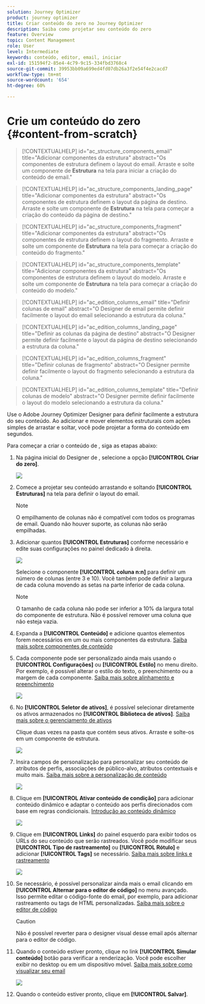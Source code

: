 ```yaml
---
solution: Journey Optimizer
product: journey optimizer
title: Criar conteúdo do zero no Journey Optimizer
description: Saiba como projetar seu conteúdo do zero
feature: Overview
topic: Content Management
role: User
level: Intermediate
keywords: conteúdo, editor, email, iniciar
exl-id: 151594f2-85e4-4c79-9c15-334fbd3768c4
source-git-commit: 39953bb09a699ed4fd07db26a3f2e54f4e2cacd7
workflow-type: tm+mt
source-wordcount: '654'
ht-degree: 60%

---
```


# Crie um conteúdo do zero {#content-from-scratch}

>[!CONTEXTUALHELP]
>id="ac_structure_components_email"
>title="Adicionar componentes da estrutura"
>abstract="Os componentes de estrutura definem o layout do email. Arraste e solte um componente de **Estrutura** na tela para iniciar a criação do conteúdo de email."

>[!CONTEXTUALHELP]
>id="ac_structure_components_landing_page"
>title="Adicionar componentes da estrutura"
>abstract="Os componentes de estrutura definem o layout da página de destino. Arraste e solte um componente de **Estrutura** na tela para começar a criação do conteúdo da página de destino."

>[!CONTEXTUALHELP]
>id="ac_structure_components_fragment"
>title="Adicionar componentes da estrutura"
>abstract="Os componentes de estrutura definem o layout do fragmento. Arraste e solte um componente de **Estrutura** na tela para começar a criação do conteúdo do fragmento."

>[!CONTEXTUALHELP]
>id="ac_structure_components_template"
>title="Adicionar componentes da estrutura"
>abstract="Os componentes de estrutura definem o layout do modelo. Arraste e solte um componente de **Estrutura** na tela para começar a criação do conteúdo do modelo."


>[!CONTEXTUALHELP]
>id="ac_edition_columns_email"
>title="Definir colunas de email"
>abstract="O Designer de email permite definir facilmente o layout do email selecionando a estrutura da coluna."

>[!CONTEXTUALHELP]
>id="ac_edition_columns_landing_page"
>title="Definir as colunas da página de destino"
>abstract="O Designer permite definir facilmente o layout da página de destino selecionando a estrutura da coluna."

>[!CONTEXTUALHELP]
>id="ac_edition_columns_fragment"
>title="Definir colunas de fragmento"
>abstract="O Designer permite definir facilmente o layout do fragmento selecionando a estrutura da coluna."

>[!CONTEXTUALHELP]
>id="ac_edition_columns_template"
>title="Definir colunas de modelo"
>abstract="O Designer permite definir facilmente o layout do modelo selecionando a estrutura da coluna."


Use o Adobe Journey Optimizer Designer para definir facilmente a estrutura do seu conteúdo. Ao adicionar e mover elementos estruturais com ações simples de arrastar e soltar, você pode projetar a forma do conteúdo em segundos.

Para começar a criar o conteúdo de , siga as etapas abaixo:

1. Na página inicial do Designer de , selecione a opção **[!UICONTROL Criar do zero]**.

   ![](assets/email_designer.png)

1. Comece a projetar seu conteúdo arrastando e soltando **[!UICONTROL Estruturas]** na tela para definir o layout do email.

   >[!NOTE]
   >
   >O empilhamento de colunas não é compatível com todos os programas de email. Quando não houver suporte, as colunas não serão empilhadas.

   <!--Once placed in the email, you cannot move nor remove your components unless there is already a content component or a fragment placed inside. This is not true in AJO - TBC?-->

1. Adicionar quantos **[!UICONTROL Estruturas]** conforme necessário e edite suas configurações no painel dedicado à direita.

   ![](assets/email_designer_structure_components.png)

   Selecione o componente **[!UICONTROL coluna n:n]** para definir um número de colunas (entre 3 e 10). Você também pode definir a largura de cada coluna movendo as setas na parte inferior de cada coluna.

   >[!NOTE]
   >
   >O tamanho de cada coluna não pode ser inferior a 10% da largura total do componente de estrutura. Não é possível remover uma coluna que não esteja vazia.

1. Expanda a **[!UICONTROL Conteúdo]** e adicione quantos elementos forem necessários em um ou mais componentes da estrutura. [Saiba mais sobre componentes de conteúdo](content-components.md)

1. Cada componente pode ser personalizado ainda mais usando o **[!UICONTROL Configurações]** ou **[!UICONTROL Estilo]** no menu direito. Por exemplo, é possível alterar o estilo do texto, o preenchimento ou a margem de cada componente. [Saiba mais sobre alinhamento e preenchimento](alignment-and-padding.md)

   ![](assets/email_designer_structure_component.png)

1. No **[!UICONTROL Seletor de ativos]**, é possível selecionar diretamente os ativos armazenados no **[!UICONTROL Biblioteca de ativos]**. [Saiba mais sobre o gerenciamento de ativos](../content-management/assets-essentials.md)

   Clique duas vezes na pasta que contém seus ativos. Arraste e solte-os em um componente de estrutura.

   ![](assets/email_designer_asset_picker.png)

1. Insira campos de personalização para personalizar seu conteúdo de atributos de perfis, associações de público-alvo, atributos contextuais e muito mais. [Saiba mais sobre a personalização de conteúdo](../personalization/personalize.md)

   ![](assets/email_designer_personalization.png)

1. Clique em **[!UICONTROL Ativar conteúdo de condição]** para adicionar conteúdo dinâmico e adaptar o conteúdo aos perfis direcionados com base em regras condicionais. [Introdução ao conteúdo dinâmico](../personalization/get-started-dynamic-content.md)

   ![](assets/email_designer_dynamic-content.png)

1. Clique em **[!UICONTROL Links]** do painel esquerdo para exibir todos os URLs do seu conteúdo que serão rastreados. Você pode modificar seus **[!UICONTROL Tipo de rastreamento]** ou **[!UICONTROL Rótulo]** e adicionar **[!UICONTROL Tags]** se necessário. [Saiba mais sobre links e rastreamento](message-tracking.md)

   ![](assets/email_designer_links.png)

1. Se necessário, é possível personalizar ainda mais o email clicando em **[!UICONTROL Alternar para o editor de código]** no menu avançado. Isso permite editar o código-fonte do email, por exemplo, para adicionar rastreamento ou tags de HTML personalizadas. [Saiba mais sobre o editor de código](code-content.md)

   >[!CAUTION]
   >
   >Não é possível reverter para o designer visual desse email após alternar para o editor de código.

1. Quando o conteúdo estiver pronto, clique no link **[!UICONTROL Simular conteúdo]** botão para verificar a renderização. Você pode escolher exibir no desktop ou em um dispositivo móvel. [Saiba mais sobre como visualizar seu email](preview.md)

   ![](assets/email_designer_simulate_content.png)

1. Quando o conteúdo estiver pronto, clique em **[!UICONTROL Salvar]**.

